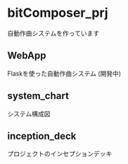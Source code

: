 # bitComposer_prj
自動作曲システムを作っています

## WebApp
Flaskを使った自動作曲システム (開発中)

## system_chart
システム構成図

## inception_deck
プロジェクトのインセプションデッキ
